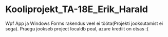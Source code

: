 # Kooliprojekt_TA-18E_Erik_Harald

Wpf App ja Windows Forms rakendus veel ei tööta(Projekti jooksutamist ei sega).
Praegu jookseb project localdb peal, azure krediit on otsas :(
